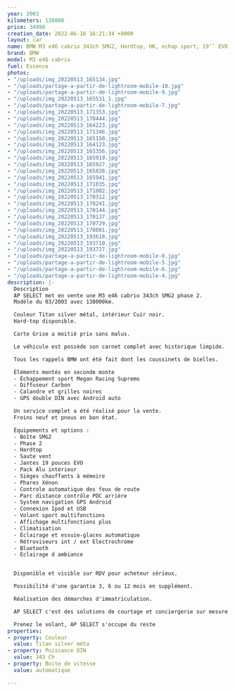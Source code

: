 ```yaml
---
year: 2003
kilometers: 138000
price: 34990
creation_date: 2022-06-16 16:21:34 +0000
layout: car
name: BMW M3 e46 cabrio 343ch SMG2, Hardtop, HK, echap sport, 19’’ EVO
brand: BMW
model: M3 e46 cabrio
fuel: Essence
photos:
- "/uploads/img_20220513_165134.jpg"
- "/uploads/partage-a-partir-de-lightroom-mobile-10.jpg"
- "/uploads/partage-a-partir-de-lightroom-mobile-9.jpg"
- "/uploads/img_20220513_165531_1.jpg"
- "/uploads/partage-a-partir-de-lightroom-mobile-7.jpg"
- "/uploads/img_20220513_171353.jpg"
- "/uploads/img_20220513_170444.jpg"
- "/uploads/img_20220513_164223.jpg"
- "/uploads/img_20220513_171346.jpg"
- "/uploads/img_20220513_165150.jpg"
- "/uploads/img_20220513_164123.jpg"
- "/uploads/img_20220513_165356.jpg"
- "/uploads/img_20220513_165919.jpg"
- "/uploads/img_20220513_165927.jpg"
- "/uploads/img_20220513_165838.jpg"
- "/uploads/img_20220513_165941.jpg"
- "/uploads/img_20220513_171035.jpg"
- "/uploads/img_20220513_171002.jpg"
- "/uploads/img_20220513_170312.jpg"
- "/uploads/img_20220513_170241.jpg"
- "/uploads/img_20220513_170144.jpg"
- "/uploads/img_20220513_170137.jpg"
- "/uploads/img_20220513_170729.jpg"
- "/uploads/img_20220513_170801.jpg"
- "/uploads/img_20220513_193618.jpg"
- "/uploads/img_20220513_193710.jpg"
- "/uploads/img_20220513_193727.jpg"
- "/uploads/partage-a-partir-de-lightroom-mobile-8.jpg"
- "/uploads/partage-a-partir-de-lightroom-mobile-5.jpg"
- "/uploads/partage-a-partir-de-lightroom-mobile-6.jpg"
- "/uploads/partage-a-partir-de-lightroom-mobile-4.jpg"
description: |-
  Description
  AP SELECT met en vente une M3 e46 cabrio 343ch SMG2 phase 2.
  Modèle du 03/2003 avec 138000km.

  Couleur Titan silver métal, intérieur Cuir noir.
  Hard-top disponible.

  Carte Grise a moitié prix sans malus.

  Le véhicule est possède son carnet complet avec historique limpide.

  Tous les rappels BMW ont été fait dont les coussinets de bielles.

  Éléments montés en seconde monte
  - Échappement sport Megan Racing Supremo
  - Diffuseur Carbon
  - Calandre et grilles noires
  - GPS double DIN avec Android auto

  Un service complet a été réalisé pour la vente.
  Freins neuf et pneus en bon état.

  Équipements et options :
  - Boîte SMG2
  - Phase 2
  - Hardtop
  - Saute vent
  - Jantes 19 pouces EVO
  - Pack Alu intérieur
  - Sièges chauffants à mémoire
  - Phares Xénon
  - Controle automatique des feux de route
  - Parc distance contrôle PDC arrière
  - System navigation GPS Android
  - Connexion Ipod et USB
  - Volant sport multifonctions
  - Affichage multifonctions plus
  - Climatisation
  - Éclairage et essuie-glaces automatique
  - Rétroviseurs int / ext Electrochrome
  - Bluetooth
  - Éclairage d ambiance


  Disponible et visible sur RDV pour acheteur sérieux.

  Possibilité d'une garantie 3, 6 ou 12 mois en supplément.

  Réalisation des démarches d'immatriculation.

  AP SELECT c'est des solutions de courtage et conciergerie sur mesure pour profiter librement de sa passion et de son patrimoine.

  Prenez le volant, AP SELECT s'occupe du reste
properties:
- property: Couleur
  value: Titan silver méta
- property: Puissance DIN
  value: 343 Ch
- property: Boite de vitesse
  value: automatique

---
```

